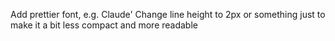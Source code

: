 Add prettier font, e.g. Claude'
Change line height to 2px or something just to make it a bit less compact and more readable
